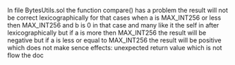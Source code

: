 In file BytesUtils.sol the function compare() has a problem the result will not be correct lexicographically for that cases when a is MAX_INT256 or less then MAX_INT256 and b is 0 in that case and many like it the self in after lexicographically but if a is more then MAX_INT256 the result will be negative but if a is less or equal to MAX_INT256 the result will be positive which does not make sence
effects: unexpected return value which is not flow the doc